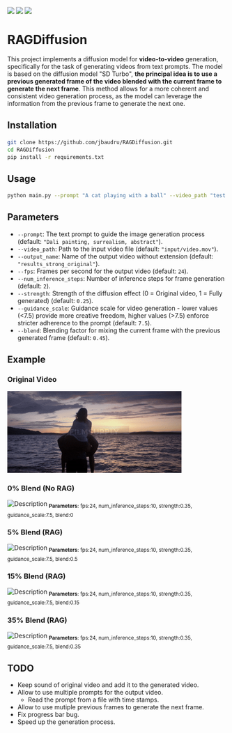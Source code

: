<p align="left">
  <img src="https://img.shields.io/badge/Torch-EE4C2C?style=for-the-badge&logo=pytorch&logoColor=white" />
  <img src="https://img.shields.io/badge/StableDiffusion-000000?style=for-the-badge&logo=stable%20diffusion&logoColor=white" />
  <img src="https://img.shields.io/badge/Python-3776AB?style=for-the-badge&logo=python&logoColor=white" />
</p>

# RAGDiffusion

This project implements a diffusion model for **video-to-video** generation, specifically for the task of generating videos from text prompts. The model is based on the diffusion model "SD Turbo", **the principal idea is to use a previous generated frame of the video blended with the current frame to generate the next frame**. This method allows for a more coherent and consistent video generation process, as the model can leverage the information from the previous frame to generate the next one.


## Installation
```bash
git clone https://github.com/jbaudru/RAGDiffusion.git 
cd RAGDiffusion
pip install -r requirements.txt
```


## Usage
```bash
python main.py --prompt "A cat playing with a ball" --video_path "test.mov" --output_name "resutl" --fps 10 --num_inference_steps 4 --strength 0.75 --guidance_scale 7.5 --blend 0.3
```

## Parameters
- `--prompt`: The text prompt to guide the image generation process (default: `"Dali painting, surrealism, abstract"`).
- `--video_path`: Path to the input video file (default: `"input/video.mov"`).
- `--output_name`: Name of the output video without extension (default: `"results_strong_original"`).
- `--fps`: Frames per second for the output video (default: `24`).
- `--num_inference_steps`: Number of inference steps for frame generation (default: `2`).
- `--strength`: Strength of the diffusion effect (0 = Original video, 1 = Fully generated) (default: `0.25`).
- `--guidance_scale`: Guidance scale for video generation - lower values (<7.5) provide more creative freedom, higher values (>7.5) enforce stricter adherence to the prompt (default: `7.5`).
- `--blend`: Blending factor for mixing the current frame with the previous generated frame (default: `0.45`).


## Example

### Original Video
![Description](example/original.gif)

### 0% Blend (No RAG)
![Description](example/rag0.gif)
<sub>**Parameters**: fps:24, num_inference_steps:10, strength:0.35, guidance_scale:7.5, blend:0</sub>

### 5% Blend (RAG)
![Description](example/rag05.gif)
<sub>**Parameters**: fps:24, num_inference_steps:10, strength:0.35, guidance_scale:7.5, blend:0.5</sub>

### 15% Blend (RAG)
![Description](example/rag15.gif)
<sub>**Parameters**: fps:24, num_inference_steps:10, strength:0.35, guidance_scale:7.5, blend:0.15</sub>

### 35% Blend (RAG)
![Description](example/rag35.gif)
<sub>**Parameters**: fps:24, num_inference_steps:10, strength:0.35, guidance_scale:7.5, blend:0.35</sub>

## TODO
- Keep sound of original video and add it to the generated video.
- Allow to use multiple prompts for the output video.
  - Read the prompt from a file with time stamps.
- Allow to use mutiple previous frames to generate the next frame.
- Fix progress bar bug.
- Speed up the generation process.